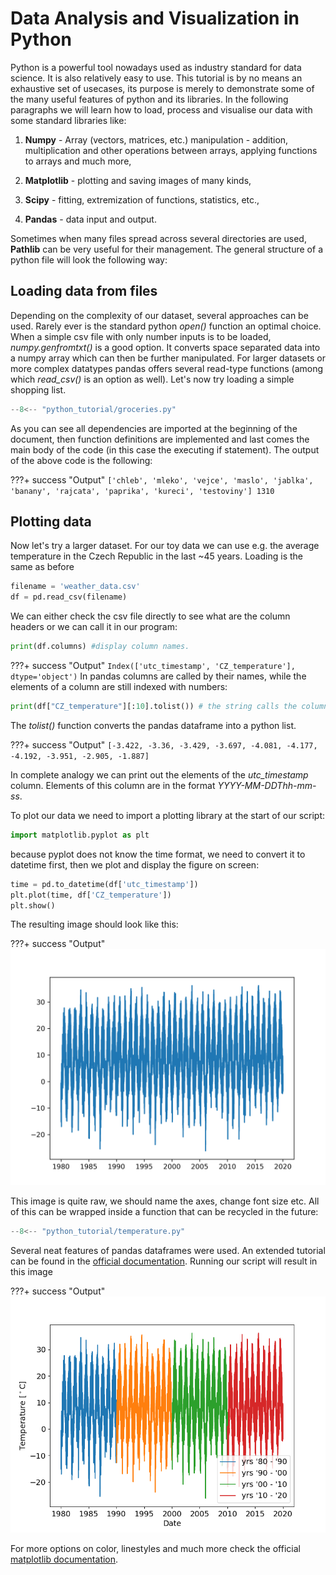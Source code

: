 # Data Analysis and Visualization in Python
Python is a powerful tool nowadays used as industry standard for data science. It is also relatively easy to use. This tutorial is by no means an exhaustive set of usecases, its purpose is merely to demonstrate some of the many useful features of python and its libraries. In the following paragraphs we will learn how to load, process and visualise our data with some standard libraries like:

1. **Numpy** - Array (vectors, matrices, etc.) manipulation - addition, multiplication and other operations between arrays, applying functions to arrays and much more,

2. **Matplotlib** - plotting and saving images of many kinds,

3. **Scipy** - fitting, extremization of functions, statistics, etc.,

4. **Pandas** - data input and output.

Sometimes when many files spread across several directories are used, **Pathlib** can be very useful for their management. The general structure of a python file will look the following way:


## Loading data from files 
Depending on the complexity of our dataset, several approaches can be used. Rarely ever is the standard python *open()* function an optimal choice. When a simple csv file with only number inputs is to be loaded, *numpy.genfromtxt()* is a good option. It converts space separated data into a numpy array which can then be further manipulated. For larger datasets or more complex datatypes pandas offers several read-type functions (among which *read_csv()* is an option as well). Let's now try loading a simple shopping list.

```python
--8<-- "python_tutorial/groceries.py"
```
As you can see all dependencies are imported at the beginning of the document, then function definitions are implemented and last comes the main body of the code (in this case the executing if statement). The output of the above code is the following:

???+ success "Output"
    ```
    ['chleb', 'mleko', 'vejce', 'maslo', 'jablka', 'banany', 'rajcata', 'paprika', 'kureci', 'testoviny'] 1310
    ```

## Plotting data
Now let's try a larger dataset. For our toy data we can use e.g. the average temperature in the Czech Republic in the last ~45 years. Loading is the same as before

```python
filename = 'weather_data.csv'
df = pd.read_csv(filename)
```

We can either check the csv file directly to see what are the column headers or we can call it in our program:

```python
print(df.columns) #display column names. 
```
???+ success "Output"
    ```
    Index(['utc_timestamp', 'CZ_temperature'], dtype='object')
    ```
In pandas columns are called by their names, while the elements of a column are still indexed with numbers:

```python
print(df["CZ_temperature"][:10].tolist()) # the string calls the column, the [:10] calls the first 10 elements of that column. Any range (if it exists) n -> m can be called with [n:m]
```
The *tolist()* function converts the pandas dataframe into a python list.

???+ success "Output"
    ```
    [-3.422, -3.36, -3.429, -3.697, -4.081, -4.177, -4.192, -3.951, -2.905, -1.887]
    ```

In complete analogy we can print out the elements of the *utc_timestamp* column. Elements of this column are in the format *YYYY-MM-DDThh-mm-ss*.

To plot our data we need to import a plotting library at the start of our script:

```python
import matplotlib.pyplot as plt
```

because pyplot does not know the time format, we need to convert it to datetime first, then we plot and display the figure on screen:

```python
time = pd.to_datetime(df['utc_timestamp'])
plt.plot(time, df['CZ_temperature'])
plt.show()
```

The resulting image should look like this:

???+ success "Output"
    ![Temperature](temperature.png)

This image is quite raw, we should name the axes, change font size etc. All of this can be wrapped inside a function that can be recycled in the future:

```python
--8<-- "python_tutorial/temperature.py"
```

Several neat features of pandas dataframes were used. An extended tutorial can be found in the [official documentation](https://pandas.pydata.org/docs/reference/frame.html). Running our script will result in this image

???+ success "Output"
    ![ModifiedTemperature](modifiedTemperature.png)

For more options on color, linestyles and much more check the official [matplotlib documentation](https://matplotlib.org/stable/tutorials/pyplot.html).